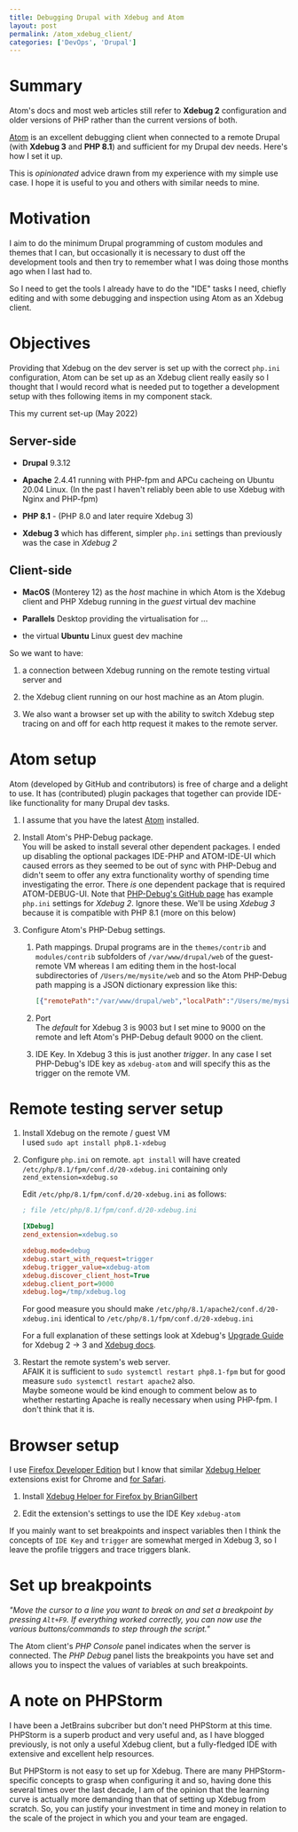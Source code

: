 ```yaml
---
title: Debugging Drupal with Xdebug and Atom
layout: post
permalink: /atom_xdebug_client/
categories: ['DevOps', 'Drupal']
---  
```


# Summary
 
Atom's docs and most web articles  still refer  to  __Xdebug 2__ configuration and older versions of PHP rather than the current versions of both.


[Atom](https://atom.io) is an excellent debugging client when connected to a remote Drupal (with __Xdebug 3__ and  __PHP 8.1__) and sufficient for my Drupal dev needs. Here's how I set it up.

This is  *opinionated* advice drawn from my experience with my simple use case. I hope it is useful to you and others with similar needs to mine.

# Motivation

I aim to do the minimum Drupal programming of custom modules and themes that I can, but occasionally it is necessary to dust off the development tools and then try to remember what I was doing those months ago when I last had to.  

So I need to get the tools I already have to do the "IDE" tasks I need, chiefly editing and with some debugging and inspection using Atom as an Xdebug client.

# Objectives

Providing that Xdebug on the dev server is set up with the correct `php.ini` configuration, Atom can be set up as an Xdebug client really easily so I thought that I would record what is needed put to together a development setup with thes following items in my component stack.  

This my current set-up (May 2022)  

## Server-side

*   __Drupal__ 9.3.12  

*   __Apache__ 2.4.41 running with PHP-fpm and APCu cacheing on Ubuntu 20.04 Linux. (In the past I haven't reliably been able to use Xdebug with Nginx and PHP-fpm)  

*   __PHP 8.1__ - (PHP 8.0 and later require Xdebug 3)  

*   __Xdebug 3__ which has different, simpler `php.ini` settings than previously was the case in _Xdebug 2_

## Client-side

*   __MacOS__ (Monterey 12) as the *host* machine in which Atom is the Xdebug client and PHP Xdebug running in the *guest* virtual dev machine

*   __Parallels__ Desktop providing the virtualisation for ...

*   the virtual __Ubuntu__ Linux guest dev machine


So we want to have:

1.  a connection between Xdebug running on the remote testing virtual server and

1.  the Xdebug client running on our host machine as an Atom plugin.

1.  We also want a browser set up with the ability to switch Xdebug step tracing on and off for each http request it makes to the remote server.

# Atom setup   

Atom (developed by GitHub and contributors) is free of charge and a delight to use. It has (contributed) plugin packages that together can provide IDE-like functionality for many Drupal dev tasks.

1.  I assume that you have the latest [Atom](https://atom.io) installed.

1.  Install Atom's PHP-Debug package.  
    You will be asked to install several other dependent packages. I ended up disabling the optional packages  IDE-PHP and ATOM-IDE-UI which caused errors as they seemed to be out of sync with PHP-Debug and didn't seem to offer any extra functionality worthy of spending time investigating the error.  There *is* one dependent package that is required ATOM-DEBUG-UI.
    Note that [PHP-Debug's GitHub page](https://github.atom.io/packages/php-debug) has example `php.ini` settings for _Xdebug 2_. Ignore these. We'll be using _Xdebug 3_ because it is compatible with PHP 8.1 (more on this below)

1.  Configure Atom's PHP-Debug settings.  
    1.  Path mappings. Drupal programs are in the `themes/contrib` and `modules/contrib` subfolders of `/var/www/drupal/web` of the guest-remote VM whereas I am editing them in the host-local subdirectories of `/Users/me/mysite/web` and so the Atom PHP-Debug path mapping is a JSON dictionary expression like this:

        ```json
        [{"remotePath":"/var/www/drupal/web","localPath":"/Users/me/mysite/web"}]
        ```  

     1. Port    
        The *default* for Xdebug 3 is 9003 but I set mine to 9000 on the remote and left Atom's PHP-Debug default 9000 on the client.  

     1. IDE Key.
        In Xdebug 3 this is just another *trigger*. In any case I set PHP-Debug's IDE key as `xdebug-atom` and will specify this as the trigger on the remote VM.  

# Remote testing server setup

1.  Install Xdebug on the remote / guest VM  
    I used `sudo apt install php8.1-xdebug`

1.  Configure `php.ini` on remote.
    `apt install` will have created `/etc/php/8.1/fpm/conf.d/20-xdebug.ini` containing only `zend_extension=xdebug.so`

    Edit `/etc/php/8.1/fpm/conf.d/20-xdebug.ini` as follows:  

    ```ini
    ; file /etc/php/8.1/fpm/conf.d/20-xdebug.ini

    [XDebug]
    zend_extension=xdebug.so

    xdebug.mode=debug
    xdebug.start_with_request=trigger
    xdebug.trigger_value=xdebug-atom
    xdebug.discover_client_host=True
    xdebug.client_port=9000
    xdebug.log=/tmp/xdebug.log
    ```    

    For good measure you should make `/etc/php/8.1/apache2/conf.d/20-xdebug.ini` identical to `/etc/php/8.1/fpm/conf.d/20-xdebug.ini`

    For a full explanation of these settings look at Xdebug's [Upgrade Guide](https://xdebug.org/docs/upgrade_guide) for Xdebug 2 -> 3 and [Xdebug docs](https://xdebug.org/docs/).

1.  Restart the remote system's web server.  
    AFAIK it is sufficient to `sudo systemctl restart php8.1-fpm` but for good measure `sudo systemctl restart apache2` also.  
    Maybe someone would be kind enough to comment below as to whether restarting Apache is really necessary when using PHP-fpm. I don't think that it is.

# Browser setup  

I use [Firefox Developer Edition](https://www.mozilla.org/en-GB/firefox/developer/) but I know that similar [Xdebug Helper](https://addons.mozilla.org/en-US/firefox/addon/xdebug-helper-for-firefox/) extensions exist for Chrome and [for Safari](https://apps.apple.com/us/app/xdebug-key/id1441712067?mt=12).  

1.  Install [Xdebug Helper for Firefox by BrianGilbert](https://addons.mozilla.org/en-US/firefox/addon/xdebug-helper-for-firefox/)  

1.  Edit the extension's settings to use the IDE Key `xdebug-atom`

If you mainly want to set breakpoints and inspect variables then I think the concepts of `IDE Key` and `trigger` are somewhat merged in Xdebug 3, so I leave the profile triggers and trace triggers blank.

# Set up breakpoints  

*"Move the cursor to a line you want to break on and set a breakpoint by pressing `Alt+F9`.
If everything worked correctly, you can now use the various buttons/commands to step through the script."*

The Atom client's *PHP Console* panel indicates when the server is connected. The *PHP Debug* panel lists the breakpoints you have set and allows you to inspect the values of variables at such breakpoints.

# A note on PHPStorm  

I have been a JetBrains subcriber but don't need PHPStorm at this time. PHPStorm is a superb product and very useful and, as I have blogged previously, is not only a useful Xdebug client, but a fully-fledged IDE with extensive and excellent help resources.  

But PHPStorm is not easy to set up for Xdebug. There are many PHPStorm-specific concepts to grasp when configuring it and so, having done this several times over the last decade, I am of the opinion that the learning curve is actually more demanding than that of setting up Xdebug from scratch. So,  you can justify your investment in time and money in relation to the scale of the project in which you and your team are engaged.

